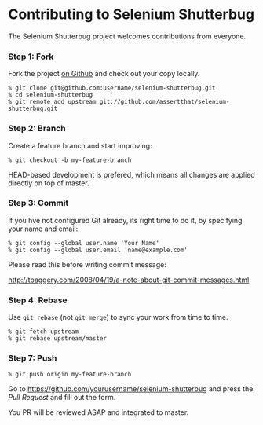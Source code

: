 # Contributing to Selenium Shutterbug

The Selenium Shutterbug project welcomes contributions from everyone. 

### Step 1: Fork

Fork the project [on Github](https://github.com/assertthat/selenium-shutterbug)
and check out your copy locally.

```text
% git clone git@github.com:username/selenium-shutterbug.git
% cd selenium-shutterbug
% git remote add upstream git://github.com/assertthat/selenium-shutterbug.git
```
### Step 2: Branch

Create a feature branch and start improving:

```text
% git checkout -b my-feature-branch
```

HEAD-based development is prefered, which means all changes are applied
directly on top of master.

### Step 3: Commit

If you hve not configured Git already, its right time to do it, by specifying your name and email:

```text
% git config --global user.name 'Your Name'
% git config --global user.email 'name@example.com'
```

Please read this before writing commit message:

http://tbaggery.com/2008/04/19/a-note-about-git-commit-messages.html

### Step 4: Rebase

Use `git rebase` (not `git merge`) to sync your work from time to time.

```text
% git fetch upstream
% git rebase upstream/master
```

### Step 7: Push

```text
% git push origin my-feature-branch
```

Go to https://github.com/yourusername/selenium-shutterbug and press the _Pull
Request_ and fill out the form. 

You PR will be reviewed ASAP and integrated to master.
